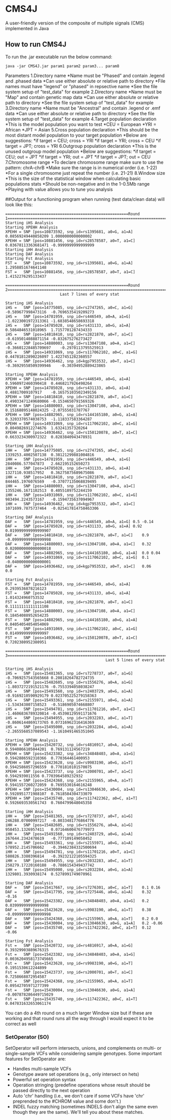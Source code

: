 # CMS4J
A user-friendly version of the composite of multiple signals (CMS) implemented in Java

## How to run CMS4J

To run the .jar executable run the below command:
```
java -jar CMS4J.jar param1 param2 param3... param8
```

Parameters
1.Directory name 
	*Name must be "Phased" and contain .legend and .phased data
	*Can use either absolute or relative path to directory
	*File names must have "legend" or "phased" in repsective name
	*See the file system setup of "test_data" for example
2.Directory name 
	*Name must be "Map" and contain genetic map data
	*Can use either absolute or relative path to directory
	*See the file system setup of "test_data" for example
3.Directory name 
	*Name must be "Ancestral" and contain .legend or .emf data
	*Can use either absolute or relative path to directory
	*See the file system setup of "test_data" for example
4.Target population declaration
	*This is the model population you want to test
	*CEU = European
	*YRI = African
	*JPT = Asian
5.Cross population declaration
	*This should be the most distant model population to your target population
	*Below are suggestions:
		*if target = CEU; cross = YRI
		*if target = YRI; cross = CEU
		*if target = JPT; cross = YRI
6.Outgroup population declaration
	*This is the unused outgroup model population
	*Below are suggestions:
		*if target = CEU; out = JPT
		*if target = YRI; out = JPT
		*if target = JPT; out = CEU
7.Chromosome range
	*To declare chromosome range make sure to use the pattern: chrA-chrB
	*Make sure the range is in numerical order (i.e. 1-22)
	*For a single chromosome just repeat the number (i.e. 21-21)
8.Window size
	*This is the size of the statistical window when calculating basic populations stats
	*Should be non-negative and in the 1-0.5Mb range
	*Playing with value allows you to tune you analysis




##Output for a functioning program when running (test data/clean data) will look like this:

```
======================================================Round 1======================================================================
Starting iHS Analysis
Starting XPEHH Analysis
XPEHH =	SNP [pos=10873592, snp_id=rs1395681, a0=G, a1=A]	0.08569249440858209	1.0000000000000002
XPEHH =	SNP [pos=10881456, snp_id=rs28578587, a0=T, a1=C]	0.03678113363681471	-0.9999999999999999
Starting iHH Analysis
Starting DAF Analysis
Starting Fst Analysis
FST =	SNP [pos=10873592, snp_id=rs1395681, a0=G, a1=A]	1.2958851674641148
FST =	SNP [pos=10881456, snp_id=rs28578587, a0=T, a1=C]	1.4152276295133437

======================================================Round 2======================================================================
					    Last 7 lines of every stat

Starting iHS Analysis
iHS =	SNP [pos=14775085, snp_id=rs2747265, a0=C, a1=G]	-0.589677998473116	-0.7696535419209273
iHS =	SNP [pos=14781959, snp_id=rs446549, a0=A, a1=G]	-1.0223001972313361	-1.6838548658693318
iHS =	SNP [pos=14785028, snp_id=rs431133, a0=G, a1=A]	0.5864846531018965	1.7157701287434333
iHS =	SNP [pos=14818410, snp_id=rs2821870, a0=T, a1=C]	-0.6195014088871154	-0.832675276273427
iHS =	SNP [pos=14880003, snp_id=rs13047108, a0=A, a1=C]	-0.36601228485709697	-0.2970113795525913
iHS =	SNP [pos=14931069, snp_id=rs117062102, a0=C, a1=G]	0.44781812890226097	1.4227451282360557
iHS =	SNP [pos=14936462, snp_id=kgp7953532, a0=T, a1=C]	-0.36929558509399946	-0.30394952889423865

Starting XPEHH Analysis
XPEHH =	SNP [pos=14781959, snp_id=rs446549, a0=G, a1=A]	0.5960972460390418	0.4468217926498264
XPEHH =	SNP [pos=14785028, snp_id=rs431133, a0=G, a1=A]	0.48817009107917	-0.16575103502349156
XPEHH =	SNP [pos=14818410, snp_id=rs2821870, a0=T, a1=C]	0.49033471249680066	-0.1534650791569326
XPEHH =	SNP [pos=14880003, snp_id=rs13047108, a0=A, a1=C]	0.15168895148024325	-2.07555031787767
XPEHH =	SNP [pos=14882965, snp_id=rs144165180, a0=G, a1=A]	0.3203370574038753	-1.118337583364287
XPEHH =	SNP [pos=14931069, snp_id=rs117062102, a0=C, a1=G]	0.8049826912274676	1.63241357320264
XPEHH =	SNP [pos=14936462, snp_id=rs150120078, a0=T, a1=C]	0.6633234300972322	0.8283840943478931

Starting iHH Analysis
iHH =	SNP [pos=14775085, snp_id=rs2747265, a0=C, a1=G]	1339253.4002507138	0.38121299881004816
iHH =	SNP [pos=14781959, snp_id=rs446549, a0=A, a1=G]	2840086.577047873	2.662195152650273
iHH =	SNP [pos=14785028, snp_id=rs431133, a0=G, a1=A]	1327110.938517952	0.36275875689675086
iHH =	SNP [pos=14818410, snp_id=rs2821870, a0=T, a1=C]	844465.1976076569	-0.37077135068839495
iHH =	SNP [pos=14880003, snp_id=rs13047108, a0=A, a1=C]	1355246.1671102513	0.4055189752244159
iHH =	SNP [pos=14931069, snp_id=rs117062102, a0=C, a1=G]	983494.2243573167	-0.1594735637094967
iHH =	SNP [pos=14936462, snp_id=kgp7953532, a0=T, a1=C]	1071699.7875737464	-0.025417814758463306

Starting DAF Analysis
DAF =	SNP [pos=14781959, snp_id=rs446549, a0=A, a1=G]	0.5	-0.14
DAF =	SNP [pos=14785028, snp_id=rs431133, a0=G, a1=A]	0.92	0.019999999999999907
DAF =	SNP [pos=14818410, snp_id=rs2821870, a0=T, a1=C]	0.9	-0.09999999999999998
DAF =	SNP [pos=14880003, snp_id=rs13047108, a0=A, a1=C]	0.32	0.020000000000000018
DAF =	SNP [pos=14882965, snp_id=rs144165180, a0=G, a1=A]	0.0	0.04
DAF =	SNP [pos=14931069, snp_id=rs117062102, a0=C, a1=G]	0.1	-0.04000000000000001
DAF =	SNP [pos=14936462, snp_id=kgp7953532, a0=T, a1=C]	0.06	0.0

Starting Fst Analysis
FST =	SNP [pos=14781959, snp_id=rs446549, a0=G, a1=A]	0.2939536878216123
FST =	SNP [pos=14785028, snp_id=rs431133, a0=G, a1=A]	1.014324960753532
FST =	SNP [pos=14818410, snp_id=rs2821870, a0=T, a1=C]	0.11111111111111108
FST =	SNP [pos=14880003, snp_id=rs13047108, a0=A, a1=C]	0.18454088952654235
FST =	SNP [pos=14882965, snp_id=rs144165180, a0=G, a1=A]	0.04054054054054069
FST =	SNP [pos=14931069, snp_id=rs117062102, a0=C, a1=G]	0.01499999999999997
FST =	SNP [pos=14936462, snp_id=rs150120078, a0=T, a1=C]	0.7202380952380951

======================================================Round 3======================================================================
                                            Last 5 lines of every stat

Starting iHS Analysis
iHS =	SNP [pos=15481365, snp_id=rs7278737, a0=T, a1=G]	-0.7069257543565668	0.20818264782724735
iHS =	SNP [pos=15482605, snp_id=rs1556276, a0=A, a1=G]	-1.8037272191521176	-0.7553394058038247
iHS =	SNP [pos=15491560, snp_id=rs2403729, a0=G, a1=A]	-0.9169210590929179	0.023705225279158363
iHS =	SNP [pos=15493361, snp_id=rs2155971, a0=G, a1=A]	-1.534343807158523	-0.5186905074668807
iHS =	SNP [pos=15494781, snp_id=rs11701216, a0=T, a1=C]	-1.4606836789320814	-0.45398129591171676
iHS =	SNP [pos=15494955, snp_id=rs2032283, a0=C, a1=T]	-0.8606144869173765	0.07316962316416369
iHS =	SNP [pos=15495000, snp_id=rs2032284, a0=G, a1=A]	-2.2655568537089543	-1.1610491465351045

Starting XPEHH Analysis
XPEHH =	SNP [pos=15420732, snp_id=rs4816917, a0=A, a1=G]	0.5940866105044201	0.769131124567219
XPEHH =	SNP [pos=15423382, snp_id=rs34848403, a0=A, a1=G]	0.5942886592310366	0.770364461400953
XPEHH =	SNP [pos=15423628, snp_id=rs9983190, a0=G, a1=T]	0.5942586057296559	0.7701810101570075
XPEHH =	SNP [pos=15423737, snp_id=rs2000701, a0=T, a1=C]	0.5942939011556	0.7703964589232932
XPEHH =	SNP [pos=15424368, snp_id=rs2155965, a0=A, a1=T]	0.5941557260272059	0.7695530164616248
XPEHH =	SNP [pos=15430004, snp_id=rs13046630, a0=G, a1=A]	0.5928951771988107	0.7618584304733079
XPEHH =	SNP [pos=15435740, snp_id=rs117422362, a0=C, a1=T]	0.5926693530561743	0.7604799648045358

Starting iHH Analysis
iHH =	SNP [pos=15481365, snp_id=rs7278737, a0=T, a1=G]	246288.07000997217	-0.8033481776864776
iHH =	SNP [pos=15482605, snp_id=rs1556276, a0=A, a1=G]	958453.1326957411	0.07164600476779973
iHH =	SNP [pos=15491560, snp_id=rs2403729, a0=G, a1=A]	267644.2342478619	-0.777109149058452
iHH =	SNP [pos=15493361, snp_id=rs2155971, a0=G, a1=A]	578952.2145706662	-0.39462384332500694
iHH =	SNP [pos=15494781, snp_id=rs11701216, a0=T, a1=C]	580826.3380396814	-0.39232122105594325
iHH =	SNP [pos=15494955, snp_id=rs2032283, a0=C, a1=T]	258279.17220160188	-0.7886154349437742
iHH =	SNP [pos=15495000, snp_id=rs2032284, a0=G, a1=A]	1329801.3930938174	0.5278991749070961

Starting DAF Analysis
DAF =	SNP [pos=15417667, snp_id=rs7276301, a0=C, a1=T]	0.1	0.16
DAF =	SNP [pos=15417795, snp_id=rs7275446, a0=G, a1=A]	0.32	-0.16
DAF =	SNP [pos=15423382, snp_id=rs34848403, a0=A, a1=G]	0.2	0.03999999999999998
DAF =	SNP [pos=15423628, snp_id=rs9983190, a0=G, a1=T]	0.38	-0.09999999999999998
DAF =	SNP [pos=15424368, snp_id=rs2155965, a0=A, a1=T]	0.2	0.0
DAF =	SNP [pos=15430004, snp_id=rs13046630, a0=G, a1=A]	0.2	-0.06
DAF =	SNP [pos=15435740, snp_id=rs117422362, a0=C, a1=T]	0.12	-0.06

Starting Fst Analysis
Fst =	SNP [pos=15420732, snp_id=rs4816917, a0=A, a1=G]	0.39329903889676315
Fst =	SNP [pos=15423382, snp_id=rs34848403, a0=A, a1=G]	0.0036204958173745665
Fst =	SNP [pos=15423628, snp_id=rs9983190, a0=G, a1=T]	0.1951530612244899
Fst =	SNP [pos=15423737, snp_id=rs2000701, a0=T, a1=C]	0.7258668872954587
Fst =	SNP [pos=15424368, snp_id=rs2155965, a0=A, a1=T]	0.09542705971277399
Fst =	SNP [pos=15430004, snp_id=rs13046630, a0=G, a1=A]	-0.007878286449715029
Fst =	SNP [pos=15435740, snp_id=rs117422362, a0=C, a1=T]	0.047831632653061174
```

You can do a 4th round on a much larger Window size but if these are working and that round runs
all the way through I would expect it to be correct as well

### SetOperator (SO)
SetOperator will perform intersects, unions, and complements on multi- or
single-sample VCFs while considering sample genotypes. 
Some important features for SetOperator are:

* Handles multi-sample VCFs
* Genotype aware set operations (e.g., only intersect on hets)
* Powerful set operation syntax
* Operation stringing (predefine operations whose result should be passed
  directly to the next operation
* Auto 'chr' handling (i.e., we don't care if some VCFs have 'chr' preprended to
  the #CHROM value and some don't.)
* INDEL fuzzy matching (sometimes INDELS don't align the same even though they
  are the same). We'll tell you about these matches.


